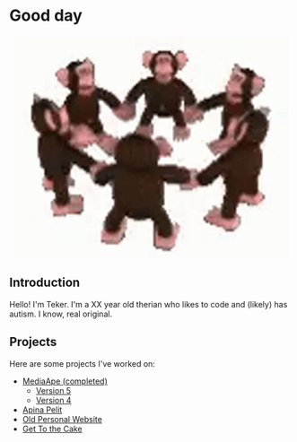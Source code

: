 # Good day

![](monke.gif)

## Introduction

Hello! I'm Teker. I'm a XX year old therian who likes to code and (likely) has autism. I know, real original.

## Projects

Here are some projects I've worked on:

- [MediaApe (completed)](https://www.mediaape.net/index.html)
    - [Version 5](https://gitlab.com/mediaape_dot_net/mediaape)
    - [Version 4](https://gitlab.com/mediaape_dot_net/website)
- [Apina Pelit](https://github.com/MediaApe-Games/apina-pelit/tree/main)
- [Old Personal Website](https://boykisser.neocities.org/)
- [Get To the Cake](https://www.mediaape.net/edu/school)
